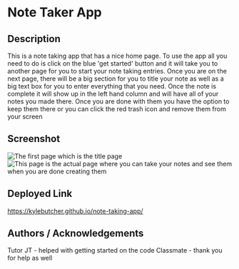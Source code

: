 # Note Taker App

## Description

This is a note taking app that has a nice home page. To use the app all you need to do is click on the blue 'get started' button and it will take you to another page for you to start your note taking entries. Once you are on the next page, there will be a big section for you to title your note as well as a big text box for you to enter everything that you need. Once the note is complete it will show up in the left hand column and will have all of your notes you made there. Once you are done with them you have the option to keep them there or you can click the red trash icon and remove them from your screen

## Screenshot

![The first page which is the title page](<Screenshot 2024-05-29 at 9.27.09 PM.png>)
![This page is the actual page where you can take your notes and see them when you are done creating them](<Screenshot 2024-05-29 at 9.33.09 PM.png>)

## Deployed Link
https://kylebutcher.github.io/note-taking-app/

## Authors / Acknowledgements

Tutor JT - helped with getting started on the code 
Classmate - thank you for help as well 
